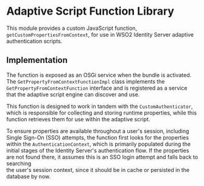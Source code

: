 # Adaptive Script Function Library

This module provides a custom JavaScript function, `getCustomPropertiesFromContext`, for use in WSO2 Identity Server 
adaptive authentication scripts.

## Implementation

The function is exposed as an OSGi service when the bundle is activated. The `GetPropertyFromContextFunctionImpl` class 
implements the `GetPropertyFromContextFunction` interface and is registered as a service that the adaptive script engine 
can discover and use.

This function is designed to work in tandem with the `CustomAuthenticator`, which is responsible for collecting and 
storing runtime properties, while this function retrieves them for use within the adaptive script.

To ensure properties are available throughout a user's session, including Single Sign-On (SSO) attempts, 
the function first looks for the properties within the `AuthenticationContext`, 
which is primarily populated during the initial stages of the Identity Server's authentication flow. 
If the properties are not found there, it assumes this is an SSO login attempt and falls back to searching  
the user's session context, since it should be in cache or persisted in the database by now.
